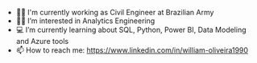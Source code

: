 - 👷‍♂️ I'm currently working as Civil Engineer at Brazilian Army
- 👨‍💻 I’m interested in Analytics Engineering
- 💻 I’m currently learning about SQL, Python, Power BI, Data Modeling and Azure tools
- 📫 How to reach me: https://www.linkedin.com/in/william-oliveira1990

<!---
2lt-william/2lt-william is a ✨ special ✨ repository because its `README.md` (this file) appears on your GitHub profile.
You can click the Preview link to take a look at your changes.
--->
